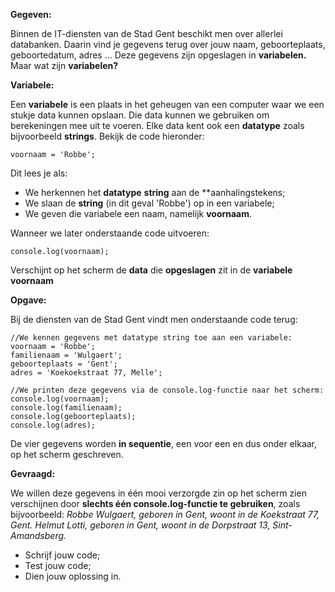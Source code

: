 **Gegeven:**

Binnen de IT-diensten van de Stad Gent beschikt men over allerlei databanken. Daarin vind je gegevens terug over jouw naam, geboorteplaats, geboortedatum, adres ... Deze gegevens zijn opgeslagen in **variabelen.** Maar wat zijn **variabelen?**


**Variabele:**

Een **variabele** is een plaats in het geheugen van een computer waar we een stukje data kunnen opslaan. Die data kunnen we gebruiken om berekeningen mee uit te voeren. Elke data kent ook een **datatype** zoals bijvoorbeeld **strings**. Bekijk de code hieronder: 
```
voornaam = 'Robbe'; 
```
Dit lees je als: 

* We herkennen het **datatype** **string** aan de **aanhalingstekens; 
* We slaan de **string** (in dit geval 'Robbe') op in een variabele; 
* We geven die variabele een naam, namelijk **voornaam**. 

Wanneer we later onderstaande code uitvoeren: 
```
console.log(voornaam); 
```
Verschijnt op het scherm de **data** die **opgeslagen** zit in de **variabele voornaam**


**Opgave:** 

Bij de diensten van de Stad Gent vindt men onderstaande code terug: 

```
//We kennen gegevens met datatype string toe aan een variabele: 
voornaam = 'Robbe'; 
familienaam = 'Wulgaert'; 
geboorteplaats = 'Gent'; 
adres = 'Koekoekstraat 77, Melle'; 

//We printen deze gegevens via de console.log-functie naar het scherm:
console.log(voornaam);
console.log(familienaam);
console.log(geboorteplaats);
console.log(adres); 
```
De vier gegevens worden **in sequentie**, een voor een en dus onder elkaar, op het scherm geschreven. 

**Gevraagd:**

We willen deze gegevens in één mooi verzorgde zin op het scherm zien verschijnen door **slechts één console.log-functie te gebruiken**, zoals bijvoorbeeld: 
*Robbe Wulgaert, geboren in Gent, woont in de Koekstraat 77, Gent.* 
*Helmut Lotti, geboren in Gent, woont in de Dorpstraat 13, Sint-Amandsberg.* 

* Schrijf jouw code; 
* Test jouw code; 
* Dien jouw oplossing in. 
